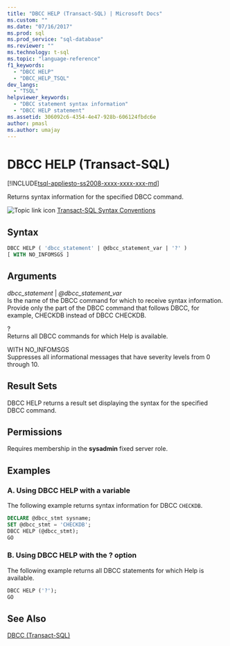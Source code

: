 ```yaml
---
title: "DBCC HELP (Transact-SQL) | Microsoft Docs"
ms.custom: ""
ms.date: "07/16/2017"
ms.prod: sql
ms.prod_service: "sql-database"
ms.reviewer: ""
ms.technology: t-sql
ms.topic: "language-reference"
f1_keywords: 
  - "DBCC HELP"
  - "DBCC_HELP_TSQL"
dev_langs: 
  - "TSQL"
helpviewer_keywords: 
  - "DBCC statement syntax information"
  - "DBCC HELP statement"
ms.assetid: 306092c6-4354-4e47-928b-606124fbdc6e
author: pmasl
ms.author: umajay
---
```

# DBCC HELP (Transact-SQL)
[!INCLUDE[tsql-appliesto-ss2008-xxxx-xxxx-xxx-md](../../includes/tsql-appliesto-ss2008-xxxx-xxxx-xxx-md.md)]

Returns syntax information for the specified DBCC command.
  
![Topic link icon](../../database-engine/configure-windows/media/topic-link.gif "Topic link icon") [Transact-SQL Syntax Conventions](../../t-sql/language-elements/transact-sql-syntax-conventions-transact-sql.md)
  
## Syntax  
  
```sql
DBCC HELP ( 'dbcc_statement' | @dbcc_statement_var | '?' )  
[ WITH NO_INFOMSGS ]  
```  
  
## Arguments  
 *dbcc_statement* | *@dbcc_statement_var*  
 Is the name of the DBCC command for which to receive syntax information. Provide only the part of the DBCC command that follows DBCC, for example, CHECKDB instead of DBCC CHECKDB.  
  
 ?  
 Returns all DBCC commands for which Help is available.  
  
 WITH NO_INFOMSGS  
 Suppresses all informational messages that have severity levels from 0 through 10.  
  
## Result Sets  
DBCC HELP returns a result set displaying the syntax for the specified DBCC command.
  
## Permissions  
Requires membership in the **sysadmin** fixed server role.
  
## Examples  
### A. Using DBCC HELP with a variable  
The following example returns syntax information for DBCC `CHECKDB`.
  
```sql  
DECLARE @dbcc_stmt sysname;  
SET @dbcc_stmt = 'CHECKDB';  
DBCC HELP (@dbcc_stmt);  
GO  
```  
  
### B. Using DBCC HELP with the ? option  
The following example returns all DBCC statements for which Help is available.
  
```sql  
DBCC HELP ('?');  
GO  
```  
  
## See Also  
[DBCC &#40;Transact-SQL&#41;](../../t-sql/database-console-commands/dbcc-transact-sql.md)
  
  
